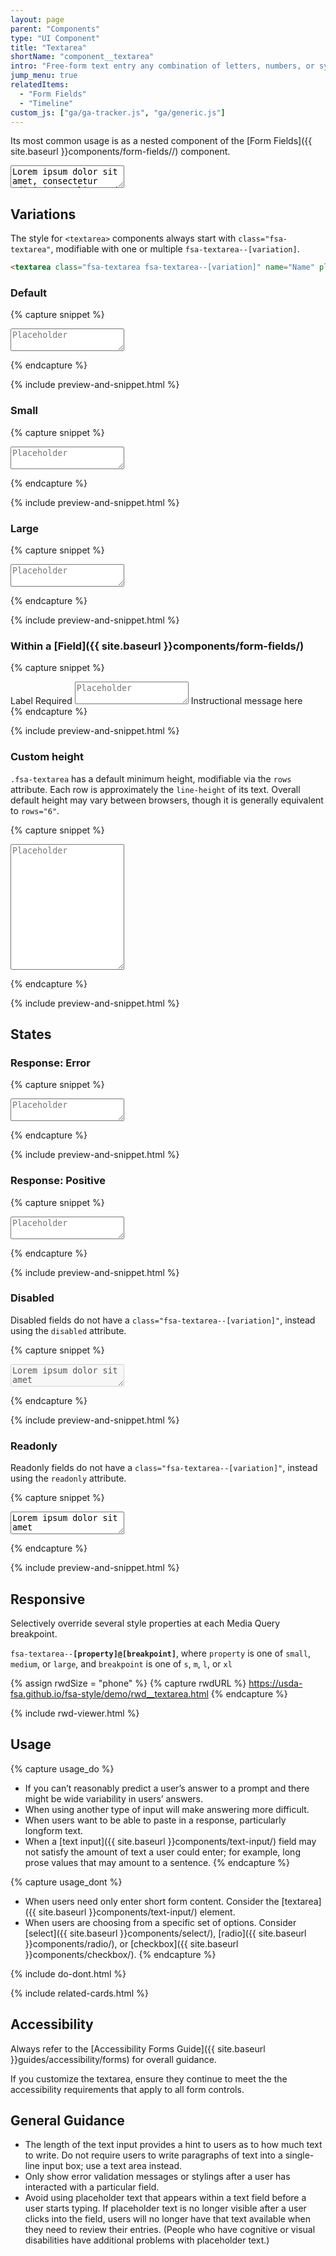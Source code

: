 ```yaml
---
layout: page
parent: "Components"
type: "UI Component"
title: "Textarea"
shortName: "component__textarea"
intro: "Free-form text entry any combination of letters, numbers, or symbols."
jump_menu: true
relatedItems:
  - "Form Fields"
  - "Timeline"
custom_js: ["ga/ga-tracker.js", "ga/generic.js"]
---
```


Its most common usage is as a nested component of the [Form Fields]({{ site.baseurl }}components/form-fields//) component.

<div class="ds-preview">
  <textarea class="fsa-textarea" name="Name" placeholder="Placeholder">Lorem ipsum dolor sit amet, consectetur adipisicing elit, sed do eiusmod tempor incididunt ut labore et dolore magna aliqua. Ut enim ad minim veniam, quis nostrud exercitation ullamco laboris nisi ut aliquip ex ea commodo consequat. Duis aute irure dolor in reprehenderit in voluptate velit esse cillum dolore eu fugiat nulla pariatur. Excepteur sint occaecat cupidatat non proident, sunt in culpa qui officia deserunt mollit anim id est laborum.</textarea>
</div>

## Variations

The style for `<textarea>` components always start with `class="fsa-textarea"`, modifiable with one or multiple `fsa-textarea--[variation]`.

```html
<textarea class="fsa-textarea fsa-textarea--[variation]" name="Name" placeholder="Placeholder"></textarea>
```

### Default

{% capture snippet %}
<textarea class="fsa-textarea" name="1324hgxi" placeholder="Placeholder"></textarea>
{% endcapture %}

{% include preview-and-snippet.html %}

### Small

{% capture snippet %}
<textarea class="fsa-textarea fsa-textarea--small" name="hj8h23gxi" placeholder="Placeholder"></textarea>
{% endcapture %}

{% include preview-and-snippet.html %}

### Large

{% capture snippet %}
<textarea class="fsa-textarea fsa-textarea--large" name="hj8h2hjkjxi" placeholder="Placeholder"></textarea>
{% endcapture %}

{% include preview-and-snippet.html %}

### Within a [Field]({{ site.baseurl }}components/form-fields/)

{% capture snippet %}
<div class="fsa-field">
  <label class="fsa-field__label" for="UNIQUE-ID-88s8SUGg">Label <span class="fsa-field__label-desc">Required</span></label>
  <textarea class="fsa-textarea fsa-field__item" placeholder="Placeholder" id="UNIQUE-ID-88s8SUGg" aria-describedby="lorem-88s8SUGg-help-4" aria-required="true" name="UNIQUE-ID-88s8SUGg"></textarea>
  <span class="fsa-field__help" id="lorem-88s8SUGg-help-4">Instructional message here</span>
</div>
{% endcapture %}

{% include preview-and-snippet.html %}

### Custom height

`.fsa-textarea` has a default minimum height, modifiable via the `rows` attribute. Each row is approximately the `line-height` of its text. Overall default height may vary between browsers, though it is generally equivalent to `rows="6"`.

{% capture snippet %}
<textarea class="fsa-textarea" name="Name" placeholder="Placeholder" rows="13"></textarea>
{% endcapture %}

{% include preview-and-snippet.html %}

## States

### Response: Error

{% capture snippet %}
<textarea class="fsa-textarea fsa-textarea--error" name="hloremjkjxi" placeholder="Placeholder"></textarea>
{% endcapture %}

{% include preview-and-snippet.html %}

### Response: Positive

{% capture snippet %}
<textarea class="fsa-textarea fsa-textarea--positive" name="hloremipsxi" placeholder="Placeholder"></textarea>
{% endcapture %}

{% include preview-and-snippet.html %}

### Disabled

Disabled fields do not have a `class="fsa-textarea--[variation]"`, instead using the `disabled` attribute.

{% capture snippet %}
<textarea class="fsa-textarea" disabled="disabled" name="iephg" placeholder="Placeholder">Lorem ipsum dolor sit amet</textarea>
{% endcapture %}

{% include preview-and-snippet.html %}

### Readonly

Readonly fields do not have a `class="fsa-textarea--[variation]"`, instead using the `readonly` attribute.

{% capture snippet %}
<textarea class="fsa-textarea" readonly="readonly" name="ilozuphg" placeholder="Placeholder">Lorem ipsum dolor sit amet</textarea>
{% endcapture %}

{% include preview-and-snippet.html %}

## Responsive

Selectively override several style properties at each Media Query breakpoint.

<code>fsa-textarea--<strong>[property]@[breakpoint]</strong></code>, where
<code>property</code> is one of
<code>small</code>,
<code>medium</code>, or
<code>large</code>, and <code>breakpoint</code> is one of
<code title="small">s</code>,
<code title="medium">m</code>,
<code title="large">l</code>, or
<code title="extra large">xl</code>

{% assign rwdSize = "phone" %}
{% capture rwdURL %}
https://usda-fsa.github.io/fsa-style/demo/rwd__textarea.html
{% endcapture %}

{% include rwd-viewer.html %}

## Usage

{% capture usage_do %}
* If you can’t reasonably predict a user’s answer to a prompt and there might be wide variability in users’ answers.
* When using another type of input will make answering more difficult.
* When users want to be able to paste in a response, particularly longform text.
* When a [text input]({{ site.baseurl }}components/text-input/) field may not satisfy the amount of text a user could enter; for example, long prose values that may amount to a sentence.
{% endcapture %}

{% capture usage_dont %}
* When users need only enter short form content. Consider the [textarea]({{ site.baseurl }}components/text-input/) element.
* When users are choosing from a specific set of options. Consider [select]({{ site.baseurl }}components/select/), [radio]({{ site.baseurl }}components/radio/), or [checkbox]({{ site.baseurl }}components/checkbox/).
{% endcapture %}

{% include do-dont.html %}

{% include related-cards.html %}

## Accessibility

Always refer to the [Accessibility Forms Guide]({{ site.baseurl }}guides/accessibility/forms) for overall guidance.

If you customize the textarea, ensure they continue to meet the the accessibility requirements that apply to all form controls.

## General Guidance

* The length of the text input provides a hint to users as to how much text to write. Do not require users to write paragraphs of text into a single-line input box; use a text area instead.
* Only show error validation messages or stylings after a user has interacted with a particular field.
* Avoid using placeholder text that appears within a text field before a user starts typing. If placeholder text is no longer visible after a user clicks into the field, users will no longer have that text available when they need to review their entries. (People who have cognitive or visual disabilities have additional problems with placeholder text.)

<!-- ## Related Resources

* [Lorem](lorem)
* [Ipsum](ipsum)
* [Dolor](dolor)
* [Sit](sit)
* [Amet](amet) -->
